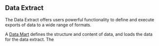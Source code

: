 ## Data Extract

The Data Extract offers users powerful functionality to define and execute exports of data to a wide range of formats.

A [Data Mart](data-marts/index.md) defines the structure and content of data, and loads the data for the data extract. The